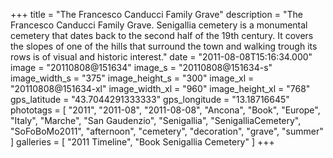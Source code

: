 +++
title = "The Francesco Canducci Family Grave"
description = "The Francesco Canducci Family Grave. Senigallia cemetery is a monumental cemetery that dates back to the second half of the 19th century. It covers the slopes of one of the hills that surround the town and walking trough its rows is of visual and historic interest."
date = "2011-08-08T15:16:34.000"
image = "20110808@151634"
image_s = "20110808@151634-s"
image_width_s = "375"
image_height_s = "300"
image_xl = "20110808@151634-xl"
image_width_xl = "960"
image_height_xl = "768"
gps_latitude = "43.7044291333333"
gps_longitude = "13.18716645"
phototags = [ "2011", "2011-08", "2011-08-08", "Ancona", "Book", "Europe", "Italy", "Marche", "San Gaudenzio", "Senigallia", "SenigalliaCemetery", "SoFoBoMo2011", "afternoon", "cemetery", "decoration", "grave", "summer" ]
galleries = [ "2011 Timeline", "Book Senigallia Cemetery" ]
+++
